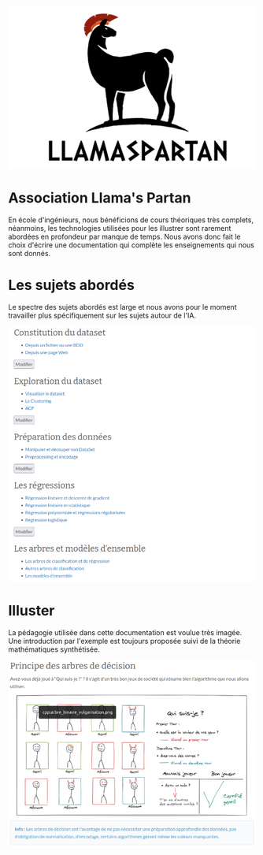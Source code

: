 ![alt text](image_readme/logo.png)

# Association Llama's Partan

En école d'ingénieurs, nous bénéficions de cours théoriques très complets, néanmoins, les technologies utilisées 
pour les illustrer sont rarement abordées en profondeur par manque de temps. Nous avons donc fait le choix d'écrire 
une documentation qui complète les enseignements qui nous sont donnés.

# Les sujets abordés

Le spectre des sujets abordés est large et nous avons pour le moment travailler plus spécifiquement sur les sujets autour
de l'IA.

![alt text](image_readme/index_pages.png)

# Illuster

La pédagogie utilisée dans cette documentation est voulue très imagée. Une introduction par l'exemple est toujours proposée
suivi de la théorie mathématiques synthétisée.

![alt text](image_readme/arbres.png)